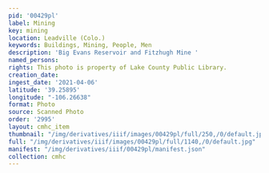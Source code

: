 ```yaml
---
pid: '00429pl'
label: Mining
key: mining
location: Leadville (Colo.)
keywords: Buildings, Mining, People, Men
description: 'Big Evans Reservoir and Fitzhugh Mine '
named_persons: 
rights: This photo is property of Lake County Public Library.
creation_date: 
ingest_date: '2021-04-06'
latitude: '39.25895'
longitude: "-106.26638"
format: Photo
source: Scanned Photo
order: '2995'
layout: cmhc_item
thumbnail: "/img/derivatives/iiif/images/00429pl/full/250,/0/default.jpg"
full: "/img/derivatives/iiif/images/00429pl/full/1140,/0/default.jpg"
manifest: "/img/derivatives/iiif/00429pl/manifest.json"
collection: cmhc
---
```

